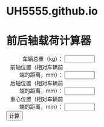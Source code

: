 # UH5555.github.io


  <script src="java.js"></script>

  <!DOCTYPE html>
<html>
  <head>
    <meta charset="UTF-8">
    <title>前后轴载荷计算器</title>
    <style>
      label {
        display: inline-block;
        width: 150px;
        text-align: right;
      }
      input[type="number"] {
        width: 80px;
      }
      #result {
        font-weight: bold;
        font-size: 18px;
      }
    </style>
  </head>
  <body>
    <h1>前后轴载荷计算器</h1>
    <form>
      <label for="total-weight">车辆总重（kg）：</label>
      <input type="number" id="total-weight" required><br>
      <label for="front-axle-position">前轴位置（相对车辆前端的距离，mm）：</label>
      <input type="number" id="front-axle-position" required><br>
      <label for="rear-axle-position">后轴位置（相对车辆前端的距离，mm）：</label>
      <input type="number" id="rear-axle-position" required><br>
      <label for="cg-position">重心位置（相对车辆前端的距离，mm）：</label>
      <input type="number" id="cg-position" required><br>
      <button type="button" onclick="calculate()">计算</button>
    </form>
    <div id="result"></div>
    <script src="script.js"></script>
  </body>
</html>
